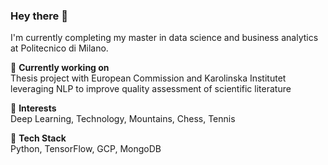 ### Hey there 👋  

I'm currently completing my master in data science and business analytics at Politecnico di Milano.  

🔭 **Currently working on**  
Thesis project with European Commission and Karolinska Institutet leveraging NLP to improve quality assessment of scientific literature 

🌱 **Interests**  
Deep Learning, Technology, Mountains, Chess, Tennis 

🐍 **Tech Stack**  
Python, TensorFlow, GCP, MongoDB
<!--
**giacomomiolo/giacomomiolo** is a ✨ _special_ ✨ repository because its `README.md` (this file) appears on your GitHub profile.


